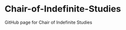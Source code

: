 Chair-of-Indefinite-Studies
===========================

GitHub page for Chair of Indefinite Studies
